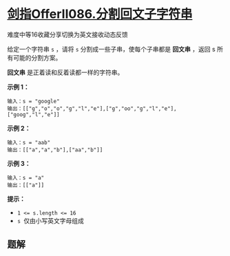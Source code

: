 # [剑指OfferII086.分割回文子字符串](https://leetcode-cn.com/problems/M99OJA/)

难度中等16收藏分享切换为英文接收动态反馈

给定一个字符串 `s` ，请将 `s` 分割成一些子串，使每个子串都是 **回文串** ，返回 s 所有可能的分割方案。

**回文串** 是正着读和反着读都一样的字符串。

 

**示例 1：**

```
输入：s = "google"
输出：[["g","o","o","g","l","e"],["g","oo","g","l","e"],["goog","l","e"]]
```

**示例 2：**

```
输入：s = "aab"
输出：[["a","a","b"],["aa","b"]]
```

**示例 3：**

```
输入：s = "a"
输出：[["a"]]
```

 

**提示：**

- `1 <= s.length <= 16`
- `s `仅由小写英文字母组成

## 题解

